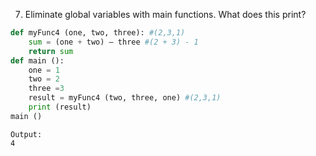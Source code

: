 7. Eliminate global variables with main functions.
What does this print?
```python
def myFunc4 (one, two, three): #(2,3,1)
    sum = (one + two) – three #(2 + 3) - 1
    return sum
def main ():
    one = 1
    two = 2
    three =3
    result = myFunc4 (two, three, one) #(2,3,1)
    print (result)
main ()
```
```
Output:
4
```



